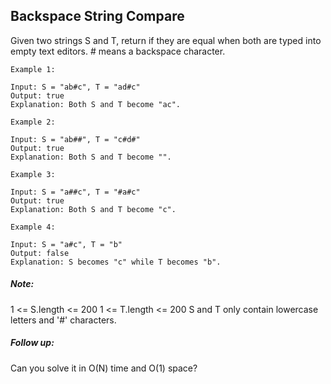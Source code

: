 ## Backspace String Compare

Given two strings S and T, return if they are equal when both are typed into empty text editors. # means a backspace character.
```
Example 1:

Input: S = "ab#c", T = "ad#c"
Output: true
Explanation: Both S and T become "ac".
```
```
Example 2:

Input: S = "ab##", T = "c#d#"
Output: true
Explanation: Both S and T become "".
```
```
Example 3:

Input: S = "a##c", T = "#a#c"
Output: true
Explanation: Both S and T become "c".
```
```
Example 4:

Input: S = "a#c", T = "b"
Output: false
Explanation: S becomes "c" while T becomes "b".
```

##### Note:

1 <= S.length <= 200
1 <= T.length <= 200
S and T only contain lowercase letters and '#' characters.

##### Follow up:

Can you solve it in O(N) time and O(1) space?
